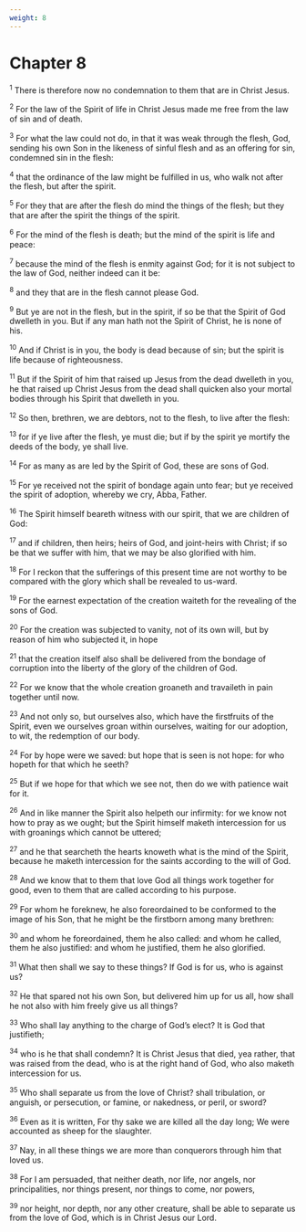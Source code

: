 ```yaml
---
weight: 8
---
```


# Chapter 8

<sup>1</sup> There is therefore now no condemnation to them that are in Christ Jesus. 

<sup>2</sup> For the law of the Spirit of life in Christ Jesus made me free from the law of sin and of death. 

<sup>3</sup> For what the law could not do, in that it was weak through the flesh, God, sending his own Son in the likeness of sinful flesh and as an offering for sin, condemned sin in the flesh: 

<sup>4</sup> that the ordinance of the law might be fulfilled in us, who walk not after the flesh, but after the spirit. 

<sup>5</sup> For they that are after the flesh do mind the things of the flesh; but they that are after the spirit the things of the spirit. 

<sup>6</sup> For the mind of the flesh is death; but the mind of the spirit is life and peace: 

<sup>7</sup> because the mind of the flesh is enmity against God; for it is not subject to the law of God, neither indeed can it be: 

<sup>8</sup> and they that are in the flesh cannot please God. 

<sup>9</sup> But ye are not in the flesh, but in the spirit, if so be that the Spirit of God dwelleth in you. But if any man hath not the Spirit of Christ, he is none of his. 

<sup>10</sup> And if Christ is in you, the body is dead because of sin; but the spirit is life because of righteousness. 

<sup>11</sup> But if the Spirit of him that raised up Jesus from the dead dwelleth in you, he that raised up Christ Jesus from the dead shall quicken also your mortal bodies through his Spirit that dwelleth in you. 

<sup>12</sup> So then, brethren, we are debtors, not to the flesh, to live after the flesh: 

<sup>13</sup> for if ye live after the flesh, ye must die; but if by the spirit ye mortify the deeds of the body, ye shall live. 

<sup>14</sup> For as many as are led by the Spirit of God, these are sons of God. 

<sup>15</sup> For ye received not the spirit of bondage again unto fear; but ye received the spirit of adoption, whereby we cry, Abba, Father. 

<sup>16</sup> The Spirit himself beareth witness with our spirit, that we are children of God: 

<sup>17</sup> and if children, then heirs; heirs of God, and joint-heirs with Christ; if so be that we suffer with him, that we may be also glorified with him. 

<sup>18</sup> For I reckon that the sufferings of this present time are not worthy to be compared with the glory which shall be revealed to us-ward. 

<sup>19</sup> For the earnest expectation of the creation waiteth for the revealing of the sons of God. 

<sup>20</sup> For the creation was subjected to vanity, not of its own will, but by reason of him who subjected it, in hope 

<sup>21</sup> that the creation itself also shall be delivered from the bondage of corruption into the liberty of the glory of the children of God. 

<sup>22</sup> For we know that the whole creation groaneth and travaileth in pain together until now. 

<sup>23</sup> And not only so, but ourselves also, which have the firstfruits of the Spirit, even we ourselves groan within ourselves, waiting for our adoption, to wit, the redemption of our body. 

<sup>24</sup> For by hope were we saved: but hope that is seen is not hope: for who hopeth for that which he seeth? 

<sup>25</sup> But if we hope for that which we see not, then do we with patience wait for it. 

<sup>26</sup> And in like manner the Spirit also helpeth our infirmity: for we know not how to pray as we ought; but the Spirit himself maketh intercession for us with groanings which cannot be uttered; 

<sup>27</sup> and he that searcheth the hearts knoweth what is the mind of the Spirit, because he maketh intercession for the saints according to the will of God. 

<sup>28</sup> And we know that to them that love God all things work together for good, even to them that are called according to his purpose. 

<sup>29</sup> For whom he foreknew, he also foreordained to be conformed to the image of his Son, that he might be the firstborn among many brethren: 

<sup>30</sup> and whom he foreordained, them he also called: and whom he called, them he also justified: and whom he justified, them he also glorified. 

<sup>31</sup> What then shall we say to these things? If God is for us, who is against us? 

<sup>32</sup> He that spared not his own Son, but delivered him up for us all, how shall he not also with him freely give us all things? 

<sup>33</sup> Who shall lay anything to the charge of God’s elect? It is God that justifieth; 

<sup>34</sup> who is he that shall condemn? It is Christ Jesus that died, yea rather, that was raised from the dead, who is at the right hand of God, who also maketh intercession for us. 

<sup>35</sup> Who shall separate us from the love of Christ? shall tribulation, or anguish, or persecution, or famine, or nakedness, or peril, or sword? 

<sup>36</sup> Even as it is written, For thy sake we are killed all the day long; We were accounted as sheep for the slaughter. 

<sup>37</sup> Nay, in all these things we are more than conquerors through him that loved us. 

<sup>38</sup> For I am persuaded, that neither death, nor life, nor angels, nor principalities, nor things present, nor things to come, nor powers, 

<sup>39</sup> nor height, nor depth, nor any other creature, shall be able to separate us from the love of God, which is in Christ Jesus our Lord. 


